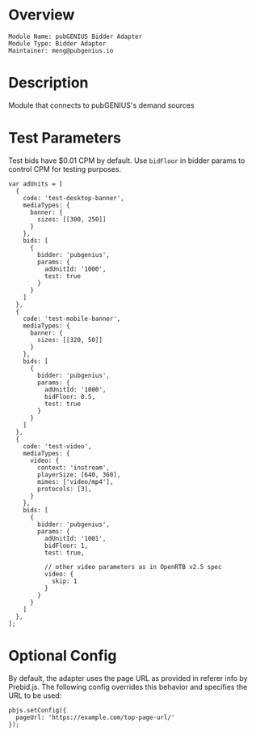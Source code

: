 # Overview

```
Module Name: pubGENIUS Bidder Adapter
Module Type: Bidder Adapter
Maintainer: meng@pubgenius.io
```

# Description

Module that connects to pubGENIUS's demand sources

# Test Parameters

Test bids have $0.01 CPM by default. Use `bidFloor` in bidder params to control CPM for testing purposes.

```
var adUnits = [
  {
    code: 'test-desktop-banner',
    mediaTypes: {
      banner: {
        sizes: [[300, 250]]
      }
    },
    bids: [
      {
        bidder: 'pubgenius',
        params: {
          adUnitId: '1000',
          test: true
        }
      }
    ]
  },
  {
    code: 'test-mobile-banner',
    mediaTypes: {
      banner: {
        sizes: [[320, 50]]
      }
    },
    bids: [
      {
        bidder: 'pubgenius',
        params: {
          adUnitId: '1000',
          bidFloor: 0.5,
          test: true
        }
      }
    ]
  },
  {
    code: 'test-video',
    mediaTypes: {
      video: {
        context: 'instream',
        playerSize: [640, 360],
        mimes: ['video/mp4'],
        protocols: [3],
      }
    },
    bids: [
      {
        bidder: 'pubgenius',
        params: {
          adUnitId: '1001',
          bidFloor: 1,
          test: true,

          // other video parameters as in OpenRTB v2.5 spec
          video: {
            skip: 1
          }
        }
      }
    ]
  },
];
```

# Optional Config

By default, the adapter uses the page URL as provided in referer info by Prebid.js.
The following config overrides this behavior and specifies the URL to be used:
```
pbjs.setConfig({
  pageUrl: 'https://example.com/top-page-url/'
});
```
